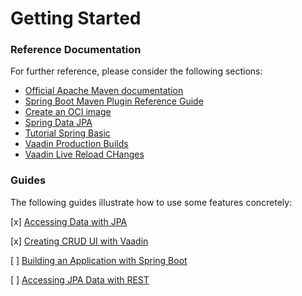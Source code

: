 # Getting Started

### Reference Documentation
For further reference, please consider the following sections:

* [Official Apache Maven documentation](https://maven.apache.org/guides/index.html)
* [Spring Boot Maven Plugin Reference Guide](https://docs.spring.io/spring-boot/docs/3.1.5/maven-plugin/reference/html/)
* [Create an OCI image](https://docs.spring.io/spring-boot/docs/3.1.5/maven-plugin/reference/html/#build-image)
* [Spring Data JPA](https://docs.spring.io/spring-boot/docs/3.1.5/reference/htmlsingle/index.html#data.sql.jpa-and-spring-data)
* [Tutorial Spring Basic](https://vaadin.com/docs/v14/flow/integrations/spring/tutorial-spring-basic)
* [Vaadin Production Builds](https://vaadin.com/docs/latest/production/production-build#enabling-production-builds)
* [Vaadin Live Reload CHanges](https://vaadin.com/docs/latest/configuration/live-reload)
### Guides
The following guides illustrate how to use some features concretely:

[x] [Accessing Data with JPA](https://spring.io/guides/gs/accessing-data-jpa/)

[x] [Creating CRUD UI with Vaadin](https://spring.io/guides/gs/crud-with-vaadin/)

[ ] [Building an Application with Spring Boot](https://spring.io/guides/gs/spring-boot/)

[ ] [Accessing JPA Data with REST](https://spring.io/guides/gs/accessing-data-rest/)